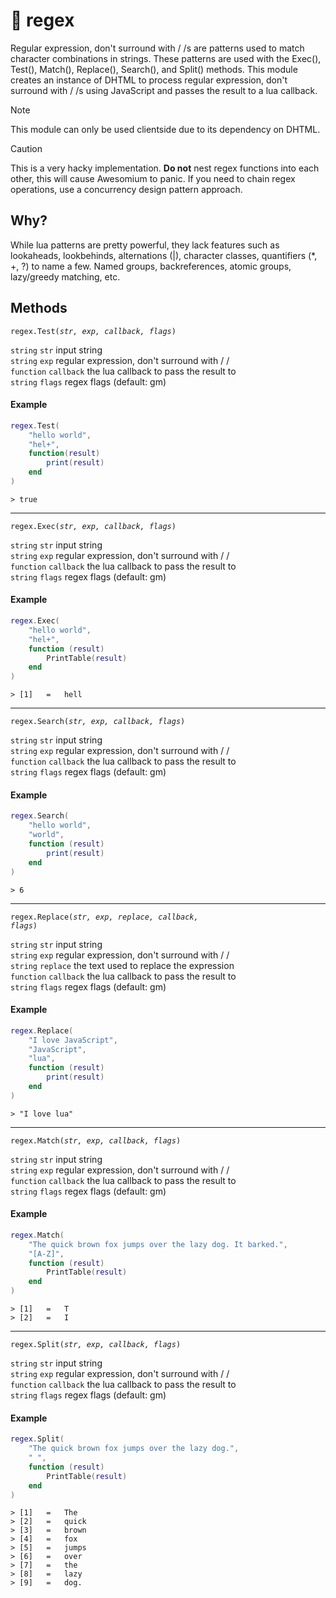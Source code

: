 
# 🧵 regex

Regular expression, don't surround with / /s are patterns used to match character combinations in strings. These patterns are used with the Exec(), Test(), Match(), Replace(), Search(), and Split() methods. This module creates an instance of DHTML to process regular expression, don't surround with / /s using JavaScript and passes the result to a lua callback.

> [!NOTE]
> This module can only be used clientside due to its dependency on DHTML.

> [!CAUTION]
> This is a very hacky implementation. **Do not** nest regex functions into each other, this will cause Awesomium to panic. If you need to chain regex operations, use a concurrency design pattern approach.

## Why?

While lua patterns are pretty powerful, they lack features such as lookaheads, lookbehinds, alternations (|), character classes, quantifiers (*, +, ?) to name a few. Named groups, backreferences, atomic groups, lazy/greedy matching, etc.

## Methods

<code>regex.Test(<i>str, exp, callback, flags</i>)</code>

<code>string</code> <code>str</code> input string<br>
<code>string</code> <code>exp</code> regular expression, don't surround with / /<br>
<code>function</code> <code>callback</code> the lua callback to pass the result to<br>
<code>string</code> <code>flags</code> regex flags (default: gm)<br>

#### Example

```lua
regex.Test(
	"hello world",
	"hel+",
	function(result)
		print(result)
	end
)
```

```
> true
```

---

<code>regex.Exec(<i>str, exp, callback, flags</i>)</code>

<code>string</code> <code>str</code> input string<br>
<code>string</code> <code>exp</code> regular expression, don't surround with / /<br>
<code>function</code> <code>callback</code> the lua callback to pass the result to<br>
<code>string</code> <code>flags</code> regex flags (default: gm)<br>

#### Example

```lua
regex.Exec(
	"hello world",
	"hel+",
	function (result)
		PrintTable(result)
	end
)
```

```
> [1]	=	hell
```

---

<code>regex.Search(<i>str, exp, callback, flags</i>)</code>

<code>string</code> <code>str</code> input string<br>
<code>string</code> <code>exp</code> regular expression, don't surround with / /<br>
<code>function</code> <code>callback</code> the lua callback to pass the result to<br>
<code>string</code> <code>flags</code> regex flags (default: gm)<br>

#### Example

```lua
regex.Search(
	"hello world",
	"world",
	function (result)
		print(result)
	end
)
```

```
> 6
```

---

<code>regex.Replace(<i>str, exp, replace, callback, flags</i>)</code>

<code>string</code> <code>str</code> input string<br>
<code>string</code> <code>exp</code> regular expression, don't surround with / /<br>
<code>string</code> <code>replace</code> the text used to replace the expression<br>
<code>function</code> <code>callback</code> the lua callback to pass the result to<br>
<code>string</code> <code>flags</code> regex flags (default: gm)<br>

#### Example

```lua
regex.Replace(
	"I love JavaScript",
	"JavaScript",
	"lua",
	function (result)
		print(result)
	end
)
```

```
> "I love lua"
```

---

<code>regex.Match(<i>str, exp, callback, flags</i>)</code>

<code>string</code> <code>str</code> input string<br>
<code>string</code> <code>exp</code> regular expression, don't surround with / /<br>
<code>function</code> <code>callback</code> the lua callback to pass the result to<br>
<code>string</code> <code>flags</code> regex flags (default: gm)<br>

#### Example

```lua
regex.Match(
	"The quick brown fox jumps over the lazy dog. It barked.",
	"[A-Z]",
	function (result)
		PrintTable(result)
	end
)
```

```
> [1]	=	T
> [2]	=	I
```

---

<code>regex.Split(<i>str, exp, callback, flags</i>)</code>

<code>string</code> <code>str</code> input string<br>
<code>string</code> <code>exp</code> regular expression, don't surround with / /<br>
<code>function</code> <code>callback</code> the lua callback to pass the result to<br>
<code>string</code> <code>flags</code> regex flags (default: gm)<br>

#### Example

```lua
regex.Split(
	"The quick brown fox jumps over the lazy dog.",
	" ",
	function (result)
		PrintTable(result)
	end
)
```

```
> [1]	=	The
> [2]	=	quick
> [3]	=	brown
> [4]	=	fox
> [5]	=	jumps
> [6]	=	over
> [7]	=	the
> [8]	=	lazy
> [9]	=	dog.
```
